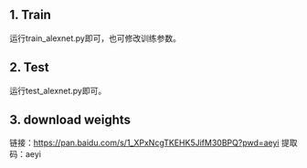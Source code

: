 ## 1. Train
运行train_alexnet.py即可，也可修改训练参数。
## 2. Test
运行test_alexnet.py即可。
## 3. download weights
链接：https://pan.baidu.com/s/1_XPxNcgTKEHK5JifM30BPQ?pwd=aeyi 
提取码：aeyi
